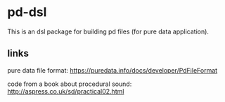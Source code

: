 # pd-dsl
This is an dsl package for building pd files (for pure data application).



## links

pure data file format: https://puredata.info/docs/developer/PdFileFormat

code from a book about procedural sound: http://aspress.co.uk/sd/practical02.html